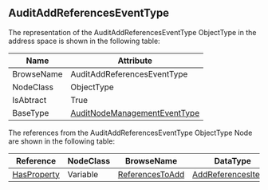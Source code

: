 <!-- objecttype -->
## AuditAddReferencesEventType

The representation of the AuditAddReferencesEventType ObjectType in the address space is shown in the following table:  

|Name|Attribute|
|---|---|
|BrowseName|AuditAddReferencesEventType|
|NodeClass|ObjectType|
|IsAbtract|True|
|BaseType|[AuditNodeManagementEventType](../../../Part5/ObjectTypes/AuditNodeManagementEventType/readme.md)|

The references from the AuditAddReferencesEventType ObjectType Node are shown in the following table:  

|Reference|NodeClass|BrowseName|DataType|TypeDefinition|ModellingRule|
|---|---|---|---|---|---|
|[HasProperty](../../../Part3/ReferenceTypes/HasProperty/readme.md)|Variable|[ReferencesToAdd](#ReferencesToAdd)|[AddReferencesItem](../../../Part4/DataTypes/AddReferencesItem/readme.md)[]|[PropertyType](../../Part5/VariableTypes/PropertyType/readme.md)|[Mandatory](../../Objects/Mandatory/readme.md)|


